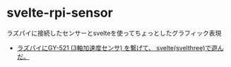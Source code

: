 # svelte-rpi-sensor
ラズパイに接続したセンサーとsvelteを使ってちょっとしたグラフィック表現
- [ラズパイにGY-521 (3軸加速度センサ) を繋げて、 svelte(svelthree)で遊んだ。](https://qiita.com/shige-ta/items/61b47550e39a643d9108)